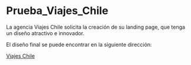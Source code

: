 # Prueba_Viajes_Chile

La agencia Viajes Chile solicita la creación de su landing page, que tenga un diseño atractivo e innovador.

El diseño final se puede encontrar en la siguiente dirección: 

[Viajes Chile](https://github.com/ricardopalumbo/Prueba_Viajes_Chile.git)

